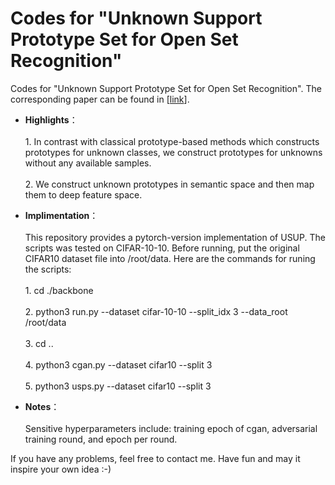 # Codes for "Unknown Support Prototype Set for Open Set Recognition"
Codes for "Unknown Support Prototype Set for Open Set Recognition". The corresponding paper can be found in \[[link](https://link.springer.com/article/10.1007/s11263-025-02384-9)\]. <br>
* **Highlights**：<br><br>1. In contrast with classical prototype-based methods which constructs prototypes for unknown classes, we construct prototypes for unknowns without any available samples.<br><br>2. We construct unknown prototypes in semantic space and then map them to deep feature space.
* **Implimentation**：<br><br>This repository provides a pytorch-version implementation of USUP. The scripts was tested on CIFAR-10-10. Before running, put the original CIFAR10 dataset file into /root/data. Here are the commands for runing the scripts:<br><br>1. cd ./backbone<br><br>2. python3 run.py --dataset cifar-10-10 --split_idx 3  --data_root /root/data<br><br>3. cd ..<br><br>4. python3 cgan.py --dataset cifar10 --split 3<br><br>5. python3 usps.py --dataset cifar10 --split 3<br>


* **Notes**：<br><br>Sensitive hyperparameters include: training epoch of cgan, adversarial training round, and epoch per round.
 
If you have any problems, feel free to contact me. Have fun and may it inspire your own idea :-)
